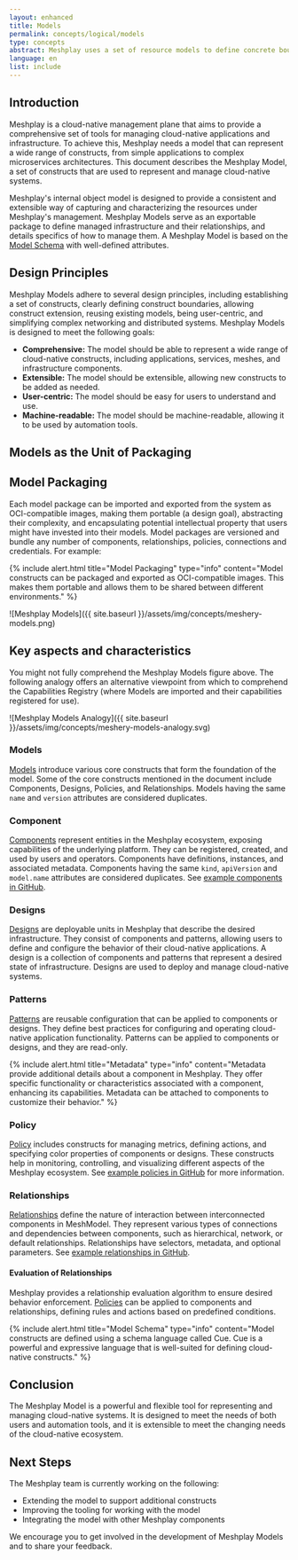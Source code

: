 ```yaml
---
layout: enhanced
title: Models
permalink: concepts/logical/models
type: concepts
abstract: Meshplay uses a set of resource models to define concrete boundaries to ensure extensible and sustainable management.
language: en
list: include
---
```


## Introduction

Meshplay is a cloud-native management plane that aims to provide a comprehensive set of tools for managing cloud-native applications and infrastructure. To achieve this, Meshplay needs a model that can represent a wide range of constructs, from simple applications to complex microservices architectures. This document describes the Meshplay Model, a set of constructs that are used to represent and manage cloud-native systems.

Meshplay's internal object model is designed to provide a consistent and extensible way of capturing and characterizing the resources under Meshplay's management. Meshplay Models serve as an exportable package to define managed infrastructure and their relationships, and details specifics of how to manage them. A Meshplay Model is based on the [Model Schema](https://github.com/meshery/schemas/blob/master/openapi/schemas/meshmodels.yml) with well-defined attributes. 

## Design Principles

Meshplay Models adhere to several design principles, including establishing a set of constructs, clearly defining construct boundaries, allowing construct extension, reusing existing models, being user-centric, and simplifying complex networking and distributed systems. Meshplay Models is designed to meet the following goals:

* **Comprehensive:** The model should be able to represent a wide range of cloud-native constructs, including applications, services, meshes, and infrastructure components.
* **Extensible:** The model should be extensible, allowing new constructs to be added as needed.
* **User-centric:** The model should be easy for users to understand and use.
* **Machine-readable:** The model should be machine-readable, allowing it to be used by automation tools.

## Models as the Unit of Packaging

## Model Packaging

Each model package can be imported and exported from the system as OCI-compatible images, making them portable (a design goal), abstracting their complexity, and encapsulating potential intellectual property that users might have invested into their models. Model packages are versioned and bundle any number of components, relationships, policies, connections and credentials. For example:

{% include alert.html title="Model Packaging" type="info" content="Model constructs can be packaged and exported as OCI-compatible images. This makes them portable and allows them to be shared between different environments." %}

![Meshplay Models]({{ site.baseurl }}/assets/img/concepts/meshery-models.png)

## Key aspects and characteristics

You might not fully comprehend the Meshplay Models figure above. The following analogy offers an alternative viewpoint from which to comprehend the Capabilities Registry (where Models are imported and their capabilities registered for use).  

![Meshplay Models Analogy]({{ site.baseurl }}/assets/img/concepts/meshery-models-analogy.svg)

### Models

[Models](https://github.com/khulnasoft/meshplay/tree/master/server/meshmodel) introduce various core constructs that form the foundation of the model. Some of the core constructs mentioned in the document include Components, Designs, Policies, and Relationships. Models having the same `name` and `version` attributes are considered duplicates.

### Component

[Components](components) represent entities in the Meshplay ecosystem, exposing capabilities of the underlying platform. They can be registered, created, and used by users and operators. Components have definitions, instances, and associated metadata. Components having the same `kind`, `apiVersion` and `model.name` attributes are considered duplicates. See [example components in GitHub](https://github.com/khulnasoft/meshplay/tree/master/server/meshmodel/kubernetes/components).

### Designs

[Designs](designs) are deployable units in Meshplay that describe the desired infrastructure. They consist of components and patterns, allowing users to define and configure the behavior of their cloud-native applications. A design is a collection of components and patterns that represent a desired state of infrastructure. Designs are used to deploy and manage cloud-native systems.

### Patterns

[Patterns](patterns) are reusable configuration that can be applied to components or designs. They define best practices for configuring and operating cloud-native application functionality. Patterns can be applied to components or designs, and they are read-only.

{% include alert.html title="Metadata" type="info" content="Metadata provide additional details about a component in Meshplay. They offer specific functionality or characteristics associated with a component, enhancing its capabilities. Metadata can be attached to components to customize their behavior." %}

### Policy

[Policy](policy) includes constructs for managing metrics, defining actions, and specifying color properties of components or designs. These constructs help in monitoring, controlling, and visualizing different aspects of the Meshplay ecosystem. See [example policies in GitHub](https://github.com/khulnasoft/meshplay/tree/master/server/meshmodel/kubernetes/policies) for more information.

### Relationships

[Relationships](relationships) define the nature of interaction between interconnected components in MeshModel. They represent various types of connections and dependencies between components, such as hierarchical, network, or default relationships. Relationships have selectors, metadata, and optional parameters. See [example relationships in GitHub](https://github.com/khulnasoft/meshplay/tree/master/server/meshmodel/kubernetes/relationships).

#### Evaluation of Relationships

Meshplay provides a relationship evaluation algorithm to ensure desired behavior enforcement. [Policies](policies) can be applied to components and relationships, defining rules and actions based on predefined conditions.

{% include alert.html title="Model Schema" type="info" content="Model constructs are defined using a schema language called Cue. Cue is a powerful and expressive language that is well-suited for defining cloud-native constructs." %}

## Conclusion

The Meshplay Model is a powerful and flexible tool for representing and managing cloud-native systems. It is designed to meet the needs of both users and automation tools, and it is extensible to meet the changing needs of the cloud-native ecosystem.

## Next Steps

The Meshplay team is currently working on the following:

* Extending the model to support additional constructs
* Improving the tooling for working with the model
* Integrating the model with other Meshplay components

We encourage you to get involved in the development of Meshplay Models and to share your feedback.

